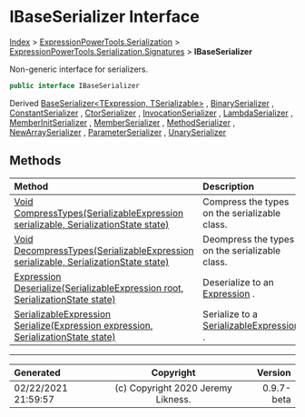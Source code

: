 ﻿# IBaseSerializer Interface

[Index](../index.md) > [ExpressionPowerTools.Serialization](ExpressionPowerTools.Serialization.a.md) > [ExpressionPowerTools.Serialization.Signatures](ExpressionPowerTools.Serialization.Signatures.n.md) > **IBaseSerializer**

Non-generic interface for serializers.

```csharp
public interface IBaseSerializer
```

Derived  [BaseSerializer&lt;TExpression, TSerializable>](ExpressionPowerTools.Serialization.Serializers.BaseSerializer`2.cs.md) ,  [BinarySerializer](ExpressionPowerTools.Serialization.Serializers.BinarySerializer.cs.md) ,  [ConstantSerializer](ExpressionPowerTools.Serialization.Serializers.ConstantSerializer.cs.md) ,  [CtorSerializer](ExpressionPowerTools.Serialization.Serializers.CtorSerializer.cs.md) ,  [InvocationSerializer](ExpressionPowerTools.Serialization.Serializers.InvocationSerializer.cs.md) ,  [LambdaSerializer](ExpressionPowerTools.Serialization.Serializers.LambdaSerializer.cs.md) ,  [MemberInitSerializer](ExpressionPowerTools.Serialization.Serializers.MemberInitSerializer.cs.md) ,  [MemberSerializer](ExpressionPowerTools.Serialization.Serializers.MemberSerializer.cs.md) ,  [MethodSerializer](ExpressionPowerTools.Serialization.Serializers.MethodSerializer.cs.md) ,  [NewArraySerializer](ExpressionPowerTools.Serialization.Serializers.NewArraySerializer.cs.md) ,  [ParameterSerializer](ExpressionPowerTools.Serialization.Serializers.ParameterSerializer.cs.md) ,  [UnarySerializer](ExpressionPowerTools.Serialization.Serializers.UnarySerializer.cs.md) 

## Methods

| Method | Description |
| :-- | :-- |
| [Void CompressTypes(SerializableExpression serializable, SerializationState state)](ExpressionPowerTools.Serialization.Signatures.IBaseSerializer.CompressTypes.m.md) | Compress the types on the serializable class. |
| [Void DecompressTypes(SerializableExpression serializable, SerializationState state)](ExpressionPowerTools.Serialization.Signatures.IBaseSerializer.DecompressTypes.m.md) | Deompress the types on the serializable class. |
| [Expression Deserialize(SerializableExpression root, SerializationState state)](ExpressionPowerTools.Serialization.Signatures.IBaseSerializer.Deserialize.m.md) | Deserialize to an [Expression](https://docs.microsoft.com/dotnet/api/system.linq.expressions.expression) . |
| [SerializableExpression Serialize(Expression expression, SerializationState state)](ExpressionPowerTools.Serialization.Signatures.IBaseSerializer.Serialize.m.md) | Serialize to a [SerializableExpression](ExpressionPowerTools.Serialization.Serializers.SerializableExpression.cs.md) . |

---

| Generated | Copyright | Version |
| :-- | :-: | --: |
| 02/22/2021 21:59:57 | (c) Copyright 2020 Jeremy Likness. | 0.9.7-beta |

